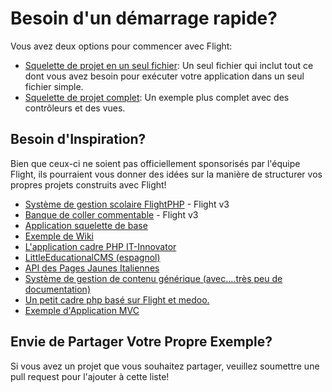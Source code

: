 # Besoin d'un démarrage rapide?

Vous avez deux options pour commencer avec Flight:

- [Squelette de projet en un seul fichier](https://github.com/flightphp/skeleton-simple): Un seul fichier qui inclut tout ce dont vous avez besoin pour exécuter votre application dans un seul fichier simple.
- [Squelette de projet complet](https://github.com/flightphp/skeleton): Un exemple plus complet avec des contrôleurs et des vues.

## Besoin d'Inspiration?

Bien que ceux-ci ne soient pas officiellement sponsorisés par l'équipe Flight, ils pourraient vous donner des idées sur la manière de structurer vos propres projets construits avec Flight!

- [Système de gestion scolaire FlightPHP](https://github.com/krmu/FlightPHP_School) - Flight v3
- [Banque de coller commentable](https://github.com/n0nag0n/commie2) - Flight v3
- [Application squelette de base](https://github.com/markhughes/flight-skeleton)
- [Exemple de Wiki](https://github.com/Skayo/FlightWiki)
- [L'application cadre PHP IT-Innovator](https://github.com/itinnovator/myphp-app)
- [LittleEducationalCMS (espagnol)](https://github.com/casgin/LittleEducationalCMS)
- [API des Pages Jaunes Italiennes](https://github.com/chiccomagnus/PGAPI)
- [Système de gestion de contenu générique (avec....très peu de documentation)](https://github.com/recepuncu/cms)
- [Un petit cadre php basé sur Flight et medoo.](https://github.com/ycrao/tinyme)
- [Exemple d'Application MVC](https://github.com/paddypei/Flight-MVC)

## Envie de Partager Votre Propre Exemple?

Si vous avez un projet que vous souhaitez partager, veuillez soumettre une pull request pour l'ajouter à cette liste!